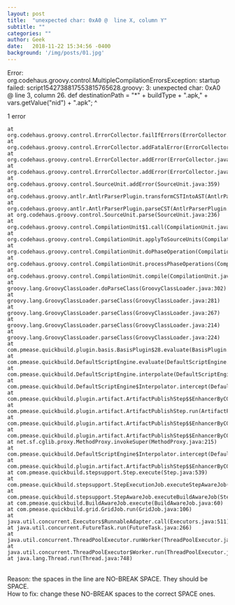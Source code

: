 ```yaml
---
layout: post
title:  "unexpected char: 0xA0 @  line X, column Y"
subtitle: ""
categories: ""
author: Geek
date:   2018-11-22 15:34:56 -0400
background: '/img/posts/01.jpg'
---
```


Error:
<br>
org.codehaus.groovy.control.MultipleCompilationErrorsException: startup failed:
script1542738817553815765628.groovy: 3: unexpected char: 0xA0 @ line 3, column 26.
def destinationPath = "*" + buildType + ".apk," + vars.getValue("nid") + ".apk";
^

1 error

    at org.codehaus.groovy.control.ErrorCollector.failIfErrors(ErrorCollector.java:302)
    at org.codehaus.groovy.control.ErrorCollector.addFatalError(ErrorCollector.java:149)
    at org.codehaus.groovy.control.ErrorCollector.addError(ErrorCollector.java:119)
    at org.codehaus.groovy.control.ErrorCollector.addError(ErrorCollector.java:131)
    at org.codehaus.groovy.control.SourceUnit.addError(SourceUnit.java:359)
    at org.codehaus.groovy.antlr.AntlrParserPlugin.transformCSTIntoAST(AntlrParserPlugin.java:137)
    at org.codehaus.groovy.antlr.AntlrParserPlugin.parseCST(AntlrParserPlugin.java:108)
    at org.codehaus.groovy.control.SourceUnit.parse(SourceUnit.java:236)
    at org.codehaus.groovy.control.CompilationUnit$1.call(CompilationUnit.java:161)
    at org.codehaus.groovy.control.CompilationUnit.applyToSourceUnits(CompilationUnit.java:846)
    at org.codehaus.groovy.control.CompilationUnit.doPhaseOperation(CompilationUnit.java:550)
    at org.codehaus.groovy.control.CompilationUnit.processPhaseOperations(CompilationUnit.java:526)
    at org.codehaus.groovy.control.CompilationUnit.compile(CompilationUnit.java:503)
    at groovy.lang.GroovyClassLoader.doParseClass(GroovyClassLoader.java:302)
    at groovy.lang.GroovyClassLoader.parseClass(GroovyClassLoader.java:281)
    at groovy.lang.GroovyClassLoader.parseClass(GroovyClassLoader.java:267)
    at groovy.lang.GroovyClassLoader.parseClass(GroovyClassLoader.java:214)
    at groovy.lang.GroovyClassLoader.parseClass(GroovyClassLoader.java:224)
    at com.pmease.quickbuild.plugin.basis.BasisPlugin$28.evaluate(BasisPlugin.java:321)
    at com.pmease.quickbuild.DefaultScriptEngine.evaluate(DefaultScriptEngine.java:81)
    at com.pmease.quickbuild.DefaultScriptEngine.interpolate(DefaultScriptEngine.java:105)
    at com.pmease.quickbuild.DefaultScriptEngine$Interpolator.intercept(DefaultScriptEngine.java:281)
    at com.pmease.quickbuild.plugin.artifact.ArtifactPublishStep$$EnhancerByCGLIB$$6ee94fd5.getFilePatterns(<generated>)
    at com.pmease.quickbuild.plugin.artifact.ArtifactPublishStep.run(ArtifactPublishStep.java:114)
    at com.pmease.quickbuild.plugin.artifact.ArtifactPublishStep$$EnhancerByCGLIB$$6ee94fd5.CGLIB$run$0(<generated>)
    at com.pmease.quickbuild.plugin.artifact.ArtifactPublishStep$$EnhancerByCGLIB$$6ee94fd5$$FastClassByCGLIB$$d1a7947b.invoke(<generated>)
    at net.sf.cglib.proxy.MethodProxy.invokeSuper(MethodProxy.java:215)
    at com.pmease.quickbuild.DefaultScriptEngine$Interpolator.intercept(DefaultScriptEngine.java:273)
    at com.pmease.quickbuild.plugin.artifact.ArtifactPublishStep$$EnhancerByCGLIB$$6ee94fd5.run(<generated>)
    at com.pmease.quickbuild.stepsupport.Step.execute(Step.java:539)
    at com.pmease.quickbuild.stepsupport.StepExecutionJob.executeStepAwareJob(StepExecutionJob.java:30)
    at com.pmease.quickbuild.stepsupport.StepAwareJob.executeBuildAwareJob(StepAwareJob.java:45)
    at com.pmease.quickbuild.BuildAwareJob.execute(BuildAwareJob.java:60)
    at com.pmease.quickbuild.grid.GridJob.run(GridJob.java:106)
    at java.util.concurrent.Executors$RunnableAdapter.call(Executors.java:511)
    at java.util.concurrent.FutureTask.run(FutureTask.java:266)
    at java.util.concurrent.ThreadPoolExecutor.runWorker(ThreadPoolExecutor.java:1142)
    at java.util.concurrent.ThreadPoolExecutor$Worker.run(ThreadPoolExecutor.java:617)
    at java.lang.Thread.run(Thread.java:748)
    

    
    

<br>
Reason: the spaces in the line are NO-BREAK SPACE. They should be SPACE.

<br>
How to fix:  change these NO-BREAK spaces to the correct SPACE ones.
